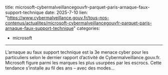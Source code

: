  
title: microsoft-cybermalveillancegouvfr-parquet-paris-arnaque-faux-support-technique
date: 2025-7-10
lien: "https://www.cybermalveillance.gouv.fr/tous-nos-contenus/actualites/microsoft-cybermalveillancegouvfr-parquet-paris-arnaque-faux-support-technique"
categories:
  - microsoft
---

L’arnaque au faux support technique est la 3e menace cyber pour les particuliers
selon le dernier rapport d’activité de Cybermalveillance.gouv.fr. Microsoft figure parmi les marques les plus usurpées par les escrocs. Cette tendance s’installe au fil des ans – avec des modes…
